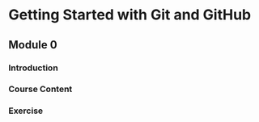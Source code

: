 # Getting Started with Git and GitHub
## Module 0

### Introduction

### Course Content

### Exercise
